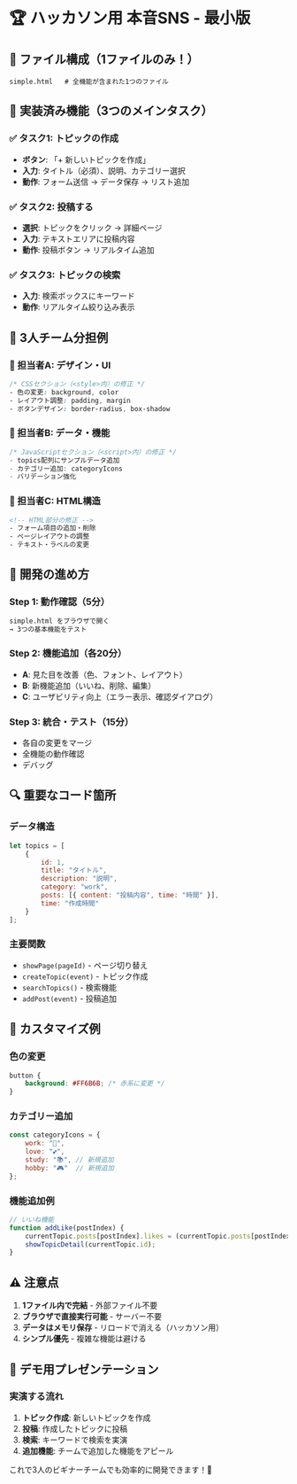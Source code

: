 # 🏆 ハッカソン用 本音SNS - 最小版

## 📁 ファイル構成（1ファイルのみ！）
```
simple.html   # 全機能が含まれた1つのファイル
```

## 🎯 実装済み機能（3つのメインタスク）

### ✅ タスク1: トピックの作成
- **ボタン**: 「+ 新しいトピックを作成」
- **入力**: タイトル（必須）、説明、カテゴリー選択
- **動作**: フォーム送信 → データ保存 → リスト追加

### ✅ タスク2: 投稿する  
- **選択**: トピックをクリック → 詳細ページ
- **入力**: テキストエリアに投稿内容
- **動作**: 投稿ボタン → リアルタイム追加

### ✅ タスク3: トピックの検索
- **入力**: 検索ボックスにキーワード
- **動作**: リアルタイム絞り込み表示

## 👥 3人チーム分担例

### 🎨 担当者A: デザイン・UI
```css
/* CSSセクション（<style>内）の修正 */
- 色の変更: background, color
- レイアウト調整: padding, margin
- ボタンデザイン: border-radius, box-shadow
```

### 📝 担当者B: データ・機能
```javascript
/* JavaScriptセクション（<script>内）の修正 */
- topics配列にサンプルデータ追加
- カテゴリー追加: categoryIcons
- バリデーション強化
```

### 🔧 担当者C: HTML構造
```html
<!-- HTML部分の修正 -->
- フォーム項目の追加・削除
- ページレイアウトの調整
- テキスト・ラベルの変更
```

## 🚀 開発の進め方

### Step 1: 動作確認（5分）
```bash
simple.html をブラウザで開く
→ 3つの基本機能をテスト
```

### Step 2: 機能追加（各20分）
- **A**: 見た目を改善（色、フォント、レイアウト）
- **B**: 新機能追加（いいね、削除、編集）
- **C**: ユーザビリティ向上（エラー表示、確認ダイアログ）

### Step 3: 統合・テスト（15分）
- 各自の変更をマージ
- 全機能の動作確認
- デバッグ

## 🔍 重要なコード箇所

### データ構造
```javascript
let topics = [
    {
        id: 1,
        title: "タイトル",
        description: "説明",
        category: "work",
        posts: [{ content: "投稿内容", time: "時間" }],
        time: "作成時間"
    }
];
```

### 主要関数
- `showPage(pageId)` - ページ切り替え
- `createTopic(event)` - トピック作成
- `searchTopics()` - 検索機能
- `addPost(event)` - 投稿追加

## 🎨 カスタマイズ例

### 色の変更
```css
button {
    background: #FF6B6B; /* 赤系に変更 */
}
```

### カテゴリー追加
```javascript
const categoryIcons = {
    work: "💼",
    love: "💕",
    study: "📚", // 新規追加
    hobby: "🎮"  // 新規追加
};
```

### 機能追加例
```javascript
// いいね機能
function addLike(postIndex) {
    currentTopic.posts[postIndex].likes = (currentTopic.posts[postIndex].likes || 0) + 1;
    showTopicDetail(currentTopic.id);
}
```

## ⚠️ 注意点

1. **1ファイル内で完結** - 外部ファイル不要
2. **ブラウザで直接実行可能** - サーバー不要
3. **データはメモリ保存** - リロードで消える（ハッカソン用）
4. **シンプル優先** - 複雑な機能は避ける

## 🏁 デモ用プレゼンテーション

### 実演する流れ
1. **トピック作成**: 新しいトピックを作成
2. **投稿**: 作成したトピックに投稿
3. **検索**: キーワードで検索を実演
4. **追加機能**: チームで追加した機能をアピール

これで3人のビギナーチームでも効率的に開発できます！🚀